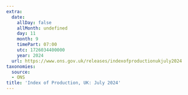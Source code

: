 ```yaml
---
extra:
  date:
    allDay: false
    allMonth: undefined
    day: 11
    month: 9
    timePart: 07:00
    utc: 1726034400000
    year: 2024
  url: https://www.ons.gov.uk/releases/indexofproductionukjuly2024
taxonomies:
  source:
  - ONS
title: 'Index of Production, UK: July 2024'
---
```

